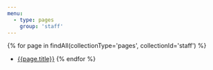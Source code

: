 ```yaml
---
menu:
  - type: pages
    group: 'staff'
---
```


{% for page in findAll(collectionType='pages', collectionId='staff') %}
- [{{page.title}}]({{page.link}})
{% endfor %}
